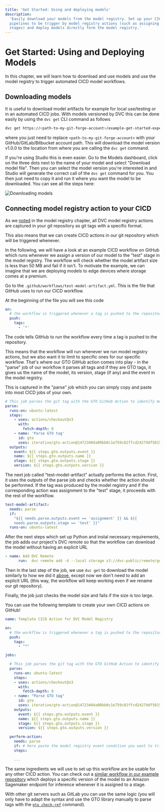 ```yaml
---
title: 'Get Started: Using and deploying models'
description:
  'Easily download your models from the model registry. Set up your CICD
  pipelines to be trigger by model registry actions (such as assigning model
  stages) and deploy models directly form the model registry.'
---
```


# Get Started: Using and Deploying Models

In this chapter, we will learn how to download and use models and use the model
registry to trigger automated CICD model workflows.

## Downloading models

It is useful to download model artifacts for example for local use/testing or in
an automated CICD jobs. With models versioned by DVC this can be done easily by
using the `dvc get` CLI command as follows

```bash
dvc get https://<path-to-my-git-forge-account>/example-get-started-experiments models/model.pth --rev v1.0.0
```

where you just need to replace `<path-to-my-git-forge-account>` with your
GitHub/GitLab/Bitbucket account path. This will download the model version
v1.0.0 to the location from where you are calling the `dvc get` command.

If you're using Studio this is even easier. Go to the Models dashboard, click on
the three dots next to the name of your model and select "Download model file".
Then you can select the model version you're interested in and Studio will
generate the correct call of the `dvc get` command for you. You then just need
to copy it and run it where you want the model to be downloaded. You can see all
the steps here:

![Downloading models](/img/mr-download-model.gif)

## Connecting model registry action to your CICD

As we [noted](/docs/start/model-management/model-registry#GTO-tip) in the model
registry chapter, all DVC model registry actions are captured in your git
repository as git tags with a specific format.

This also means that we can create CICD actions in our git repository which will
be triggered whenever.

In the following, we will have a look at an example CICD workflow on GitHub
which runs whenever we assign a version of our model to the "test" stage in the
model registry. The workflow will check whether the model artifact size is less
than 50 MB and fail if it isn't. To motivate the example, we can imagine that we
are deploying models to edge devices where storage comes at a premium.

Go to the `.github/workflows/test-model-artifact.yml`. This is the file that
GitHub uses to run our CICD workflow.

At the beginning of the file you will see this code

```yaml
on:
  # the workflow is triggered whenever a tag is pushed to the repository
  push:
    tags:
      - '*'
```

The code tells GitHub to run the workflow every time a tag is pushed to the
repository.

This means that the workflow will run whenever we run model registry actions,
but we also want it to limit to specific ones for our specific workflow. That's
where our GTO GitHub action comes into play - in the "parse" job of our workflow
it parses all tags and if they are GTO tags, it gives us the name of the model,
its version, stage (if any) and the event in the model registry.

This is captured in the "parse" job which you can simply copy and paste into
most CICD jobs of your own.

```yaml
# This job parses the git tag with the GTO GitHub Action to identify model registry actions
parse:
  runs-on: ubuntu-latest
  steps:
    - uses: actions/checkout@v3
      with:
        fetch-depth: 0
    - name: 'Parse GTO tag'
      id: gto
      uses: iterative/gto-action@14723404a00bb0c1e759c02ffcd24279df5815c2
  outputs:
    event: ${{ steps.gto.outputs.event }}
    name: ${{ steps.gto.outputs.name }}
    stage: ${{ steps.gto.outputs.stage }}
    version: ${{ steps.gto.outputs.version }}
```

The next job called "test-model-artifact" actually performs the action. First,
it uses the outputs of the parse job and checks whether the action should be
performed. If the tag was produced by the model registry and if the
corresponding action was assignment to the "test" stage, it proceeds with the
rest of the workflow.

```yaml
test-model-artifact:
  needs: parse
  if:
    "${{ needs.parse.outputs.event == 'assignment' }} && ${{
    needs.parse.outputs.stage == 'test' }}"
  runs-on: ubuntu-latest
```

After the next steps which set up Python and instal necessary requirements, the
job adds our project's DVC remote so that the workflow can download the model
without having an explicit URL

```yaml
- name: Add DVC Remote
      run:  dvc remote add -d --local storage s3://dvc-public/remote/get-started-pools
```

Then in the last step of the job, we use `dvc get` to download the model
similarly to how we did it
[above](/docs/start/model-management/model-cicd#downloading-models), except now
we don't need to add an explicit URL (this way, the workflow will keep working
even if we rename our git repository).

Finally, the job just checks the model size and fails if the size is too large.

You can use the following template to create your own CICD actions on GitHub!

```yaml
name: Template CICD Action for DVC Model Registry

on:
  # the workflow is triggered whenever a tag is pushed to the repository
  push:
    tags:
      - "*"

jobs:

  # This job parses the git tag with the GTO GitHub Action to identify model registry actions
  parse:
    runs-on: ubuntu-latest
    steps:
    - uses: actions/checkout@v3
      with:
        fetch-depth: 0
    - name: "Parse GTO tag"
      id: gto
      uses: iterative/gto-action@14723404a00bb0c1e759c02ffcd24279df5815c2
    outputs:
      event: ${{ steps.gto.outputs.event }}
      name: ${{ steps.gto.outputs.name }}
      stage: ${{ steps.gto.outputs.stage }}
      version: ${{ steps.gto.outputs.version }}

  perform-action:
    needs: parse
    if: # here paste the model registry event condition you want to trigger your action
    steps:

    ...

```

<admon type="tip" id="sagemaker-and-gitlab">

The same ingredients we will use to set up this workflow are be usable for any
other CICD action. You can check out a
[similar workflow in our example repository](https://github.com/iterative/example-get-started-experiments/blob/main/.github/workflows/deploy-model.yml)
which deploys a specific version of the model to an Amazon Sagemaker endpoint
for inference whenever it is assigned to a stage.

With other git servers such as GitLab you can use the same logic (you will only
have to adapt the syntax and use the GTO library manually to parse tags with the
[`gto check-ref`](https://mlem.ai/doc/gto/command-reference/check-ref) command).

</admon>
